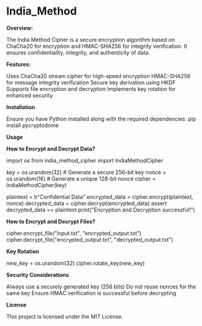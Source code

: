 # India_Method

**Overview:**

The India Method Cipher is a secure encryption algorithm based on ChaCha20 for encryption and HMAC-SHA256 for integrity verification. It ensures confidentiality, integrity, and authenticity of data.

**Features:**

Uses ChaCha20 stream cipher for high-speed encryption
HMAC-SHA256 for message integrity verification
Secure key derivation using HKDF
Supports file encryption and decryption
Implements key rotation for enhanced security

**Installation**

Ensure you have Python installed along with the required dependencies: pip install pycryptodome

**Usage**

**How to Encrypt and Decrypt Data?**

import os
from india_method_cipher import IndiaMethodCipher

key = os.urandom(32)  # Generate a secure 256-bit key
nonce = os.urandom(16)  # Generate a unique 128-bit nonce
cipher = IndiaMethodCipher(key)

plaintext = b"Confidential Data"
encrypted_data = cipher.encrypt(plaintext, nonce)
decrypted_data = cipher.decrypt(encrypted_data)
assert decrypted_data == plaintext
print("Encryption and Decryption successful!")


**How to Encrypt and Decrypt Files?**

cipher.encrypt_file("input.txt", "encrypted_output.txt")
cipher.decrypt_file("encrypted_output.txt", "decrypted_output.txt")


**Key Rotation**

new_key = os.urandom(32)
cipher.rotate_key(new_key)

**Security Considerations**

Always use a securely generated key (256 bits)
Do not reuse nonces for the same key
Ensure HMAC verification is successful before decrypting

**License**

This project is licensed under the MIT License.
